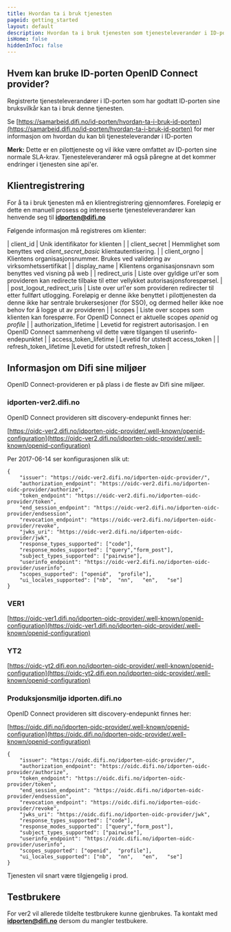```yaml
---
title: Hvordan ta i bruk tjenesten
pageid: getting_started
layout: default
description: Hvordan ta i bruk tjenesten som tjenesteleverandør i ID-porten
isHome: false
hiddenInToc: false
---
```


## Hvem kan bruke ID-porten OpenID Connect provider?

Registrerte tjenesteleverandører i ID-porten som har godtatt ID-porten sine bruksvilkår kan ta i bruk denne tjenesten.

Se [https://samarbeid.difi.no/id-porten/hvordan-ta-i-bruk-id-porten](https://samarbeid.difi.no/id-porten/hvordan-ta-i-bruk-id-porten) for mer informasjon om hvordan du kan bli tjenesteleverandør i ID-porten

**Merk:** Dette er en pilottjeneste og vil ikke være omfattet av ID-porten sine normale SLA-krav. Tjenesteleverandører må også påregne at det kommer endringer i tjenesten sine api'er.

## Klientregistrering

For å ta i bruk tjenesten må en klientregistrering gjennomføres. Foreløpig er dette en manuell prosess og interesserte tjenesteleverandører kan henvende seg til **idporten@difi.no**

Følgende informasjon må registreres om klienter:

| client_id | Unik identifikator for klienten |
| client_secret | Hemmlighet som benyttes ved *client_secret_basic* klientautentisering. |
| client_orgno | Klientens organisasjonsnummer. Brukes ved validering av virksomhetssertifikat |
| display_name | Klientens organisasjonsnavn som benyttes ved visning på web |
| redirect_uris | Liste over gyldige url'er som provideren kan redirecte tilbake til etter vellykket autorisasjonsforespørsel. |
| post_logout_redirect_uris | Liste over url'er som provideren redirecter til etter fullført utlogging. Foreløpig er denne ikke benyttet i pilottjenesten da denne ikke har sentrale brukersesjoner (for SSO), og dermed heller ikke noe behov for å logge ut av provideren |
| scopes | Liste over scopes som klienten kan forespørre. For OpenID Connect er aktuelle scopes *openid* og *profile* | 
| authorization_lifetime | Levetid for registrert autorisasjon. I en OpenID Connect sammenheng vil dette være tilgangen til userinfo-endepunktet |
| access_token_lifetime | Levetid for utstedt access_token |
| refresh_token_lifetime |Levetid for utstedt refresh_token |
   


## Informasjon om Difi sine miljøer

OpenID Connect-provideren er på plass i de fleste av Difi sine miljøer.

### idporten-ver2.difi.no

OpenID Connect provideren sitt discovery-endepunkt finnes her:

[https://oidc-ver2.difi.no/idporten-oidc-provider/.well-known/openid-configuration](https://oidc-ver2.difi.no/idporten-oidc-provider/.well-known/openid-configuration)


Per 2017-06-14 ser konfigurasjonen slik ut:
```
{
	"issuer": "https://oidc-ver2.difi.no/idporten-oidc-provider/",
	"authorization_endpoint": "https://oidc-ver2.difi.no/idporten-oidc-provider/authorize",
	"token_endpoint": "https://oidc-ver2.difi.no/idporten-oidc-provider/token",
	"end_session_endpoint": "https://oidc-ver2.difi.no/idporten-oidc-provider/endsession",
	"revocation_endpoint": "https://oidc-ver2.difi.no/idporten-oidc-provider/revoke",
	"jwks_uri": "https://oidc-ver2.difi.no/idporten-oidc-provider/jwk",
	"response_types_supported": ["code"],
	"response_modes_supported": ["query","form_post"],
	"subject_types_supported": ["pairwise"],
	"userinfo_endpoint": "https://oidc-ver2.difi.no/idporten-oidc-provider/userinfo",
	"scopes_supported": ["openid",	"profile"],
	"ui_locales_supported": ["nb",	"nn",	"en",	"se"]
}
```

### VER1

[https://oidc-ver1.difi.no/idporten-oidc-provider/.well-known/openid-configuration](https://oidc-ver1.difi.no/idporten-oidc-provider/.well-known/openid-configuration)

### YT2

[https://oidc-yt2.difi.eon.no/idporten-oidc-provider/.well-known/openid-configuration](https://oidc-yt2.difi.eon.no/idporten-oidc-provider/.well-known/openid-configuration)

### Produksjonsmiljø idporten.difi.no 


OpenID Connect provideren sitt discovery-endepunkt finnes her:

[https://oidc.difi.no/idporten-oidc-provider/.well-known/openid-configuration](https://oidc.difi.no/idporten-oidc-provider/.well-known/openid-configuration)

```
{
	"issuer": "https://oidc.difi.no/idporten-oidc-provider/",
	"authorization_endpoint": "https://oidc.difi.no/idporten-oidc-provider/authorize",
	"token_endpoint": "https://oidc.difi.no/idporten-oidc-provider/token",
	"end_session_endpoint": "https://oidc.difi.no/idporten-oidc-provider/endsession",
	"revocation_endpoint": "https://oidc.difi.no/idporten-oidc-provider/revoke",
	"jwks_uri": "https://oidc.difi.no/idporten-oidc-provider/jwk",
	"response_types_supported": ["code"],
	"response_modes_supported": ["query","form_post"],
	"subject_types_supported": ["pairwise"],
	"userinfo_endpoint": "https://oidc.difi.no/idporten-oidc-provider/userinfo",
	"scopes_supported": ["openid",	"profile"],
	"ui_locales_supported": ["nb",	"nn",	"en",	"se"]
}
```


Tjenesten vil snart være tilgjengelig i prod.

## Testbrukere

For ver2 vil allerede tildelte testbrukere kunne gjenbrukes. Ta kontakt med **idporten@difi.no** dersom du mangler testbukere. 
